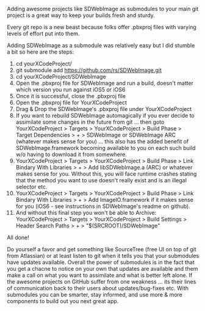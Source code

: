 Adding awesome projects like SDWebImage as submodules to your main git project is a great way to keep your builds fresh and sturdy.

Every git repo is a new beast because folks offer .pbxproj files with varying levels of effort put into them.

Adding SDWebImage as a submodule was relatively easy but I did stumble a bit so here are the steps:
1. cd yourXCodeProject/
2. git submodule add https://github.com/rs/SDWebImage.git
3. cd yourXCodeProject/SDWebImage
4. Open the .pbxproj file for SDWebImage and run a build, doesn't matter which version you run against iOS5 or iOS6
5. Once it is successful, close the .pbxproj file
6. Open the .pbxproj file for YourXCodeProject
7. Drag & Drop the SDWebImage's .pbxproj file under YourXCodeProject
8. If you want to rebuild SDWebImage automagically if you ever decide to assimilate some changes in the future from git ... then goto YourXCodeProject > Targets > YourXCodeProject > Build Phase > Target Dependencies > + > SDWebImage or SDWebImage ARC (whatever makes sense for you) ... this also has the added benefit of SDWebImage.framework becoming available to you on each such build w/o having to download it from somewhere.
9. YourXCodeProject > Targets > YourXCodeProject > Build Phase > Link Bindary With Libraries > + > Add libSDWebImage.a (ARC) or whatever makes sense for you. Without this, you will face runtime crashes stating that the method you want to use doesn't really exist and is an illegal selector etc.
10. YourXCodeProject > Targets > YourXCodeProject > Build Phase > Link Bindary With Libraries > + > Add ImageIO.framework if it makes sense for you (iOS6 - see instructions in SDWebImage's readme on github).
11. And without this final step you won't be able to Archive: YourXCodeProject > Targets > YourXCodeProject > Build Settings > Header Search Paths > + > "$(SRCROOT)/SDWebImage"

All done!

Do yourself a favor and get something like SourceTree (free UI on top of git from Atlassian) or at least listen to git when it tells you that your submodules have updates available. Overall the power of submodules is in the fact that you get a chacne to notice on your own that updates are available and them make a call on what you want to assimilate and what is better left alone. If the awesome projects on GitHub suffer from one weakness ... its their lines of communication back to their users about updates/bug-fixes etc. With submodules you can be smarter, stay informed, and use more & more components to build out you next great app.